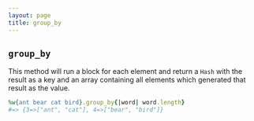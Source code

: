 ```yaml
---
layout: page
title: group_by
---
```


## `group_by`

This method will run a block for each element and return a `Hash` with the result as a key and an array containing all elements which generated that result as the value.

```ruby
%w{ant bear cat bird}.group_by{|word| word.length}
#=> {3=>["ant", "cat"], 4=>["bear", "bird"]}
```